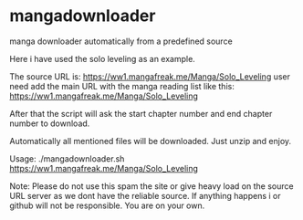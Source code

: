 # mangadownloader
manga downloader automatically from a predefined source

Here i have used the solo leveling as an example.

The source URL is: https://ww1.mangafreak.me/Manga/Solo_Leveling
user need add the main URL with the manga reading list like this: https://ww1.mangafreak.me/Manga/Solo_Leveling

After that the script will ask the start chapter number and end chapter number to download.

Automatically all mentioned files will be downloaded. Just unzip and enjoy.

Usage: ./mangadownloader.sh https://ww1.mangafreak.me/Manga/Solo_Leveling

Note: Please do not use this spam the site or give heavy load on the source URL server as we dont have the reliable source. If anything happens i or github will not be responsible. You are on your own.
